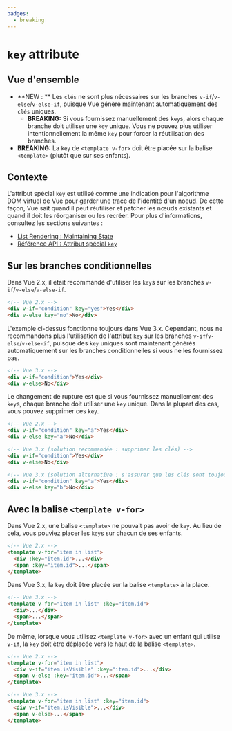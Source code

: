 ```yaml
---
badges:
  - breaking
---
```


# `key` attribute <MigrationBadges :badges="$frontmatter.badges" />

## Vue d'ensemble

- **NEW : ** Les `clés` ne sont plus nécessaires sur les branches `v-if`/`v-else`/`v-else-if`, puisque Vue génère maintenant automatiquement des `clés` uniques.
  - **BREAKING:** Si vous fournissez manuellement des `key`s, alors chaque branche doit utiliser une `key` unique. Vous ne pouvez plus utiliser intentionnellement la même `key` pour forcer la réutilisation des branches.
- **BREAKING:** La `key` de `<template v-for>` doit être placée sur la balise `<template>` (plutôt que sur ses enfants).

## Contexte

L'attribut spécial `key` est utilisé comme une indication pour l'algorithme DOM virtuel de Vue pour garder une trace de l'identité d'un noeud. De cette façon, Vue sait quand il peut réutiliser et patcher les nœuds existants et quand il doit les réorganiser ou les recréer. Pour plus d'informations, consultez les sections suivantes :

- [List Rendering : Maintaining State](/guide/list.html#maintien-de-l-etat)
- [Référence API : Attribut spécial `key`](/api/special-attributes.html#key)

## Sur les branches conditionnelles

Dans Vue 2.x, il était recommandé d'utiliser les `key`s sur les branches `v-if`/`v-else`/`v-else-if`.

```html
<!-- Vue 2.x -->
<div v-if="condition" key="yes">Yes</div>
<div v-else key="no">No</div>
```

L'exemple ci-dessus fonctionne toujours dans Vue 3.x. Cependant, nous ne recommandons plus l'utilisation de l'attribut `key` sur les branches `v-if`/`v-else`/`v-else-if`, puisque des `key` uniques sont maintenant générés automatiquement sur les branches conditionnelles si vous ne les fournissez pas.

```html
<!-- Vue 3.x -->
<div v-if="condition">Yes</div>
<div v-else>No</div>
```

Le changement de rupture est que si vous fournissez manuellement des `key`s, chaque branche doit utiliser une `key` unique. Dans la plupart des cas, vous pouvez supprimer ces `key`.

```html
<!-- Vue 2.x -->
<div v-if="condition" key="a">Yes</div>
<div v-else key="a">No</div>

<!-- Vue 3.x (solution recommandée : supprimer les clés) -->
<div v-if="condition">Yes</div>
<div v-else>No</div>

<!-- Vue 3.x (solution alternative : s'assurer que les clés sont toujours uniques) -->
<div v-if="condition" key="a">Yes</div>
<div v-else key="b">No</div>
```

## Avec la balise `<template v-for>`

Dans Vue 2.x, une balise `<template>` ne pouvait pas avoir de `key`. Au lieu de cela, vous pouviez placer les `key`s sur chacun de ses enfants.

```html
<!-- Vue 2.x -->
<template v-for="item in list">
  <div :key="item.id">...</div>
  <span :key="item.id">...</span>
</template>
```

Dans Vue 3.x, la `key` doit être placée sur la balise `<template>` à la place.

```html
<!-- Vue 3.x -->
<template v-for="item in list" :key="item.id">
  <div>...</div>
  <span>...</span>
</template>
```

De même, lorsque vous utilisez `<template v-for>` avec un enfant qui utilise `v-if`, la `key` doit être déplacée vers le haut de la balise `<template>`.

```html
<!-- Vue 2.x -->
<template v-for="item in list">
  <div v-if="item.isVisible" :key="item.id">...</div>
  <span v-else :key="item.id">...</span>
</template>

<!-- Vue 3.x -->
<template v-for="item in list" :key="item.id">
  <div v-if="item.isVisible">...</div>
  <span v-else>...</span>
</template>
```
